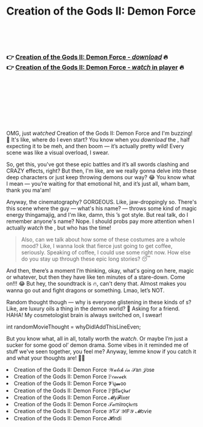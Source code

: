 <h1>Creation of the Gods II: Demon Force</h1>

<br><br><br>

<h3>👉 <a href="https://Justins-bhartomacheart1973.github.io/zpbyeurmyn/">Creation of the Gods II: Demon Force - 𝘥𝘰𝘸𝘯𝘭𝘰𝘢𝘥</a> 🔥<br>
👉 <a href="https://Justins-bhartomacheart1973.github.io/zpbyeurmyn/">Creation of the Gods II: Demon Force - 𝘸𝘢𝘵𝘤𝘩 in player</a> 🔥
</h3>



<br><br><br><br><br><br><br>


OMG, just 𝘸𝘢𝘵𝘤𝘩𝘦𝘥 Creation of the Gods II: Demon Force and I'm buzzing! 🤯 It's like, where do I even start? You know when you 𝘥𝘰𝘸𝘯𝘭𝘰𝘢𝘥 the  , half expecting it to be meh, and then boom — it’s actually pretty wild! Every scene was like a visual overload, I swear.

So, get this, you've got these epic battles and it’s all swords clashing and CRAZY effects, right? But then, I'm like, are we really gonna delve into these deep characters or just keep throwing demons our way? 😂 You know what I mean — you’re waiting for that emotional hit, and it’s just all, wham bam, thank you ma'am!

Anyway, the cinematography? GORGEOUS. Like, jaw-droppingly so. There's this scene where the guy — what's his name? — throws some kind of magic energy thingamajig, and I'm like, damn, this  ’s got style. But real talk, do I remember anyone's name? Nope. I should probs pay more attention when I actually 𝘸𝘢𝘵𝘤𝘩 the  , but who has the time!

> Also, can we talk about how some of these costumes are a whole mood? Like, I wanna look that fierce just going to get coffee, seriously. Speaking of coffee, I could use some right now. How else do you stay up through these epic long stories? 😴

And then, there’s a moment I’m thinking, okay, what's going on here, magic or whatever, but then they have like ten minutes of a stare-down. Come on!!! 😂 But hey, the soundtrack is 🔥, can't deny that. Almost makes you wanna go out and fight dragons or something. Lmao, let’s NOT.

Random thought though — why is everyone glistening in these kinds of  s? Like, are luxury oils a thing in the demon world? 🤔 Asking for a friend. HAHA! My cosmetologist brain is always switched on, I swear!

int randomMovieThought = whyDidIAddThisLineEven;

But you know what, all in all, totally worth the 𝘸𝘢𝘵𝘤𝘩. Or maybe I’m just a sucker for some good ol’ demon drama. Some vibes in it reminded me of stuff we've seen together, you feel me? Anyway, lemme know if you catch it and what your thoughts are! 👀🥳

<li>Creation of the Gods II: Demon Force 𝒲𝒶𝓉𝒸𝒽 𝒾𝓃 𝒮𝖺𝗇 𝒥𝗈𝗌𝖾</li>
<li>Creation of the Gods II: Demon Force 𝙿𝑒𝒶𝒸𝓸𝐜𝗄</li>
<li>Creation of the Gods II: Demon Force 𝓥ų𝓶𝗈𝗈</li>
<li>Creation of the Gods II: Demon Force 𝙿Ꞵť𝗅𝓸ç𝗄𝓮𝗋</li>
<li>Creation of the Gods II: Demon Force 𝓜𝗒𝓕𝗅𝗂𝗑𝖾𝗋</li>
<li>Creation of the Gods II: Demon Force 𝒯𝒶𝗆𝗂𝗅𝗋𝗈ç𝗄𝑒𝗋𝗌</li>
<li>Creation of the Gods II: Demon Force 𝒴𝖳𝒮 𝒴𝖨𝖥𝒴 𝓜𝗈ν𝗂𝖾</li>
<li>Creation of the Gods II: Demon Force 𝓗𝗂𝗇ԁ𝗂</li>
